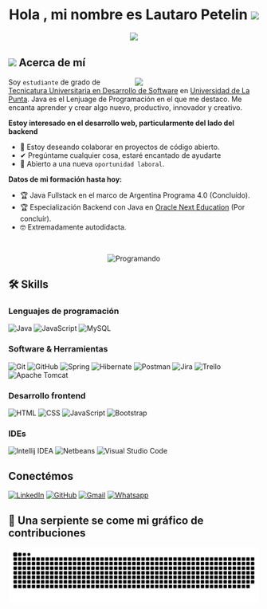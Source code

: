 <h1 align="center">Hola , mi nombre es Lautaro Petelin&nbsp;<img src="https://media.giphy.com/media/hvRJCLFzcasrR4ia7z/giphy.gif" width="35"></h1>
<p align="center">
  <img src="https://readme-typing-svg.herokuapp.com?font=Time+New+Roman&color=%23C8BE25&size=25&center=true&vCenter=true&width=600&height=100&lines=Programador+Backend;Competitivo+y+comprometido;Siempre+aprendiendo+algo+nuevo;Bienvenido">
</p>
	
## <picture><img src = "https://github.com/7oSkaaa/7oSkaaa/blob/main/Images/about_me.gif?raw=true" width = 50px></picture>&nbsp;Acerca de mí

<picture> <img align="right" src="https://github.com/7oSkaaa/7oSkaaa/blob/main/Images/Right_Side.gif?raw=true" width = 250px></picture>

Soy `estudiante` de grado de [Tecnicatura Universitaria en Desarrollo de Software](https://www.ulp.edu.ar/paginas/oferta_educativa/tecnicaturas/ict_tuds.php) en [Universidad de La Punta](https://www.ulp.edu.ar/). Java es el Lenjuage de Programación en el que me destaco. Me encanta aprender y crear algo nuevo, productivo, innovador y creativo.

**Estoy interesado en el desarrollo web, particularmente del lado del backend**
- 👯 Estoy deseando colaborar en proyectos de código abierto.
- ✔ Pregúntame cualquier cosa, estaré encantado de ayudarte
- :thinking: Abierto a una nueva `oportunidad laboral`.

**Datos de mi formación hasta hoy:**
- :trophy: Java Fullstack en el marco de Argentina Programa 4.0 (Concluído).
- :trophy: Especialización Backend con Java en [Oracle Next Education](https://www.oracle.com/ar/education/oracle-next-education/) (Por concluír).
- :nerd_face: Extremadamente autodidacta.
<br/>

<p align = "center">
	<img src = "https://user-images.githubusercontent.com/74038190/225813708-98b745f2-7d22-48cf-9150-083f1b00d6c9.gif" alt = "Programando"/>
</p>

## 🛠️ Skills

### Lenguajes de programación

<span>
  <img alt="Java" src="https://img.shields.io/badge/java-%23ED8B00.svg?style=for-the-badge&logo=openjdk&logoColor=white">
  <img alt="JavaScript" src="https://img.shields.io/badge/javascript-%23323330.svg?style=for-the-badge&logo=javascript&logoColor=%23F7DF1E">
  <img alt="MySQL" src="https://img.shields.io/badge/mysql-4479A1.svg?style=for-the-badge&logo=mysql&logoColor=white"/>
</span>

### Software & Herramientas
 
<span>
  <img alt="Git" src="https://img.shields.io/badge/git-%23F05033.svg?style=for-the-badge&logo=git&logoColor=white"/>
  <img alt="GitHub" src="https://img.shields.io/badge/github-%23121011.svg?style=for-the-badge&logo=github&logoColor=white"/>
  <img alt="Spring" src="https://img.shields.io/badge/spring-%236DB33F.svg?style=for-the-badge&logo=spring&logoColor=white"/>
  <img alt="Hibernate" src="https://img.shields.io/badge/Hibernate-59666C?style=for-the-badge&logo=Hibernate&logoColor=white"/>
  <img alt="Postman" src="https://img.shields.io/badge/Postman-FF6C37?style=for-the-badge&logo=postman&logoColor=white"/>
  <img alt="Jira" src="https://img.shields.io/badge/jira-%230A0FFF.svg?style=for-the-badge&logo=jira&logoColor=white"/>
  <img alt="Trello" src="https://img.shields.io/badge/Trello-%23026AA7.svg?style=for-the-badge&logo=Trello&logoColor=white"/>
  <img alt="Apache Tomcat" src="https://img.shields.io/badge/apache%20tomcat-%23F8DC75.svg?style=for-the-badge&logo=apache-tomcat&logoColor=black"/>
</span>

### Desarrollo frontend

<span>
  <img alt="HTML" src="https://img.shields.io/badge/html5-%23E34F26.svg?style=for-the-badge&logo=html5&logoColor=white">
  <img alt="CSS" src="https://img.shields.io/badge/css3-%231572B6.svg?style=for-the-badge&logo=css3&logoColor=white">
  <img alt="JavaScript" src="https://img.shields.io/badge/javascript-%23323330.svg?style=for-the-badge&logo=javascript&logoColor=%23F7DF1E">
  <img alt="Bootstrap" src="https://img.shields.io/badge/bootstrap-%238511FA.svg?style=for-the-badge&logo=bootstrap&logoColor=white">
</span>

### IDEs

<span>
  <img alt="Intellij IDEA" src="https://img.shields.io/badge/IntelliJIDEA-000000.svg?style=for-the-badge&logo=intellij-idea&logoColor=white"/>
  <img alt="Netbeans" src="https://img.shields.io/badge/NetBeansIDE-1B6AC6.svg?style=for-the-badge&logo=apache-netbeans-ide&logoColor=white"/>
  <img alt="Visual Studio Code" src="https://img.shields.io/badge/Visual%20Studio%20Code-0078d7.svg?style=for-the-badge&logo=visual-studio-code&logoColor=white"/>
</span>
<br/>

## Conectémos
<span>
  <a href="https://www.linkedin.com/in/lautaro-petelin/"><img src="https://img.shields.io/badge/linkedin-%230077B5.svg?style=for-the-badge&logo=linkedin&logoColor=white" alt="LinkedIn"/></a>
  <a href="https://github.com/lautypetelin"><img src="https://img.shields.io/badge/github-%23121011.svg?style=for-the-badge&logo=github&logoColor=white" alt="GitHub"/></a>
  <a href="mailto:lautisrra@gmail.com"><img img src="https://img.shields.io/badge/Gmail-D14836?style=for-the-badge&logo=gmail&logoColor=white" alt="Gmail"/></a>
  <a href="https://wa.me/2622562359"><img src="https://img.shields.io/badge/WhatsApp-25D366?style=for-the-badge&logo=whatsapp&logoColor=white" alt="Whatsapp"/></a>
</span>

## 🐍 Una serpiente se come mi gráfico de contribuciones
	
<p align = "center">
	<img src = "https://raw.githubusercontent.com/platane/snk/output/github-contribution-grid-snake-dark.svg" alt = "Snake Game"/>
</p>
